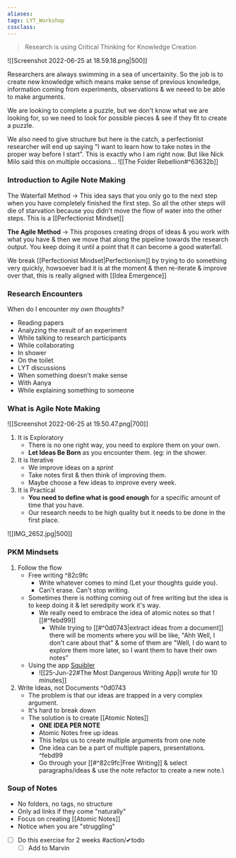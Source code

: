 ```yaml
---
aliases:
tags: LYT_Workshop  
cssclass:
---
```



> Research is using Critical Thinking for Knowledge Creation

![[Screenshot 2022-06-25 at 18.59.18.png|500]]

Researchers are always swimming in a sea of uncertainity. So the job is to create new knowledge which means make sense of previous knowledge, information coming from experiments, observations & we neeed to be able to make arguments.

We are looking to complete a puzzle, but we don't know what we are looking for, so we need to look for possible pieces & see if they fit to create a puzzle.

We also need to give structure but here is the catch, a perfectionist researcher will end up saying "I want to learn how to take notes in the proper way before I start". This is exactly who I am right now. But like Nick Milo said this on multiple occasions...    ![[The Folder Rebellion#^63632b]]

### Introduction to Agile Note Making
The Waterfall Method → This idea says that you only go to the next step when you have completely finished the first step. So all the other steps will die of starvation because you didn't move the flow of water into the other steps.
This is a [[Perfectionist Mindset]]

**The Agile Method** → This proposes creating drops of ideas & you work with what you have & then we move that along the pipeline towards the research output. You keep doing it until a point that it can become a good waterfall.

We break [[Perfectionist Mindset|Perfectionism]] by trying to do something very quickly, howsoever bad it is at the moment & then re-iterate & improve over that, this is really aligned with [[Idea Emergence]]


### Research Encounters
When do I encounter *my own thoughts?*
- Reading papers
- Analyzing the result of an experiment
- While talking to research participants
- While collaborating
- In shower
- On the toilet
- LYT discussions
- When something doesn't make sense
- With Aanya
- While explaining something to someone



### What is Agile Note Making

![[Screenshot 2022-06-25 at 19.50.47.png|700]]

1. It is Exploratory
	- There is no one right way, you need to explore them on your own.
	- **Let Ideas Be Born** as you encounter them. (eg: in the shower.
2. It is Iterative
	- We improve ideas on a *sprint*
	- Take notes first & then think of improving them.
	- Maybe choose a few ideas to improve every week.
3. It is Practical
	- **You need to define what is good enough** for a specific amount of time that you have.
	- Our research needs to be high quality but it needs to be done in the first place.



![[IMG_2652.jpg|500]]

### PKM Mindsets
1. Follow the flow
	- Free writing  ^82c9fc
		- Write whatever comes to mind (Let your thoughts guide you). 
		- Can't erase. Can't stop writing.
	- Sometimes there is nothing coming out of free writing but the idea is to keep doing it & let seredipity work it's way.
		- We really need to embrace the idea of atomic notes so that ![[#^febd99]]
			- While trying to [[#^0d0743|extract ideas from a document]] there will be moments where you will be like, "Ahh Well, I don't care about that" & some of them are "Well, I do want to explore them more later, so I want them to have their own notes"
	- Using the app [Squibler](https://www.squibler.io/dangerous-writing-prompt-app)
		- ![[25-Jun-22#The Most Dangerous Writing App|I wrote for 10 minutes]]
2. Write Ideas, not Documents ^0d0743
	- The problem is that our ideas are trapped in a very complex argument. 
	- It's hard to break down
	- The solution is to create [[Atomic Notes]]
		- **ONE IDEA PER NOTE**
		- Atomic Notes free up ideas
		- This helps us to create multiple arguments from one note
		- One idea can be a part of multiple papers, presentations. ^febd99
		- Go through your [[#^82c9fc|Free Writing]] & select paragraphs/ideas & use the note refactor to create a new note.\

### Soup of Notes
- No folders, no tags, no structure
- Only ad links if they come "naturally"
- Focus on creating [[Atomic Notes]]
- Notice when you are "struggling"
- [ ] Do this exercise for 2 weeks #action/✔todo 
	- [ ] Add to Marvin